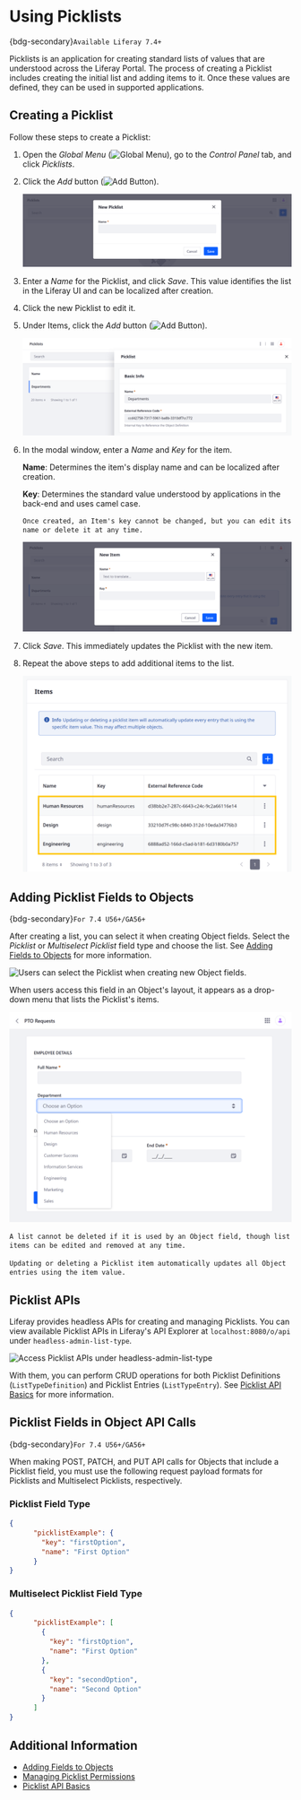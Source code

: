 # Using Picklists

{bdg-secondary}`Available Liferay 7.4+`

Picklists is an application for creating standard lists of values that are understood across the Liferay Portal. The process of creating a Picklist includes creating the initial list and adding items to it. Once these values are defined, they can be used in supported applications.

## Creating a Picklist

Follow these steps to create a Picklist:

1. Open the *Global Menu* (![Global Menu](../../../images/icon-applications-menu.png)), go to the *Control Panel* tab, and click *Picklists*.

1. Click the *Add* button (![Add Button](../../../images/icon-add.png)).

   ![Click the Add button to create a new Picklist.](./using-picklists/images/01.png)

1. Enter a *Name* for the Picklist, and click *Save*. This value identifies the list in the Liferay UI and can be localized after creation.

1. Click the new Picklist to edit it.

1. Under Items, click the *Add* button (![Add Button](../../../images/icon-add.png)).

   ![Click the Add button to add a new item to the Picklist.](./using-picklists/images/02.png)

1. In the modal window, enter a *Name* and *Key* for the item.

   **Name**: Determines the item's display name and can be localized after creation.

   **Key**: Determines the standard value understood by applications in the back-end and uses camel case.

   ```{note}
   Once created, an Item's key cannot be changed, but you can edit its name or delete it at any time.
   ```

   ![Enter a name and key, and then click Save.](./using-picklists/images/03.png)

1. Click *Save*. This immediately updates the Picklist with the new item.

1. Repeat the above steps to add additional items to the list.

   ![Add multiple items to a Picklist.](./using-picklists/images/04.png)

## Adding Picklist Fields to Objects

{bdg-secondary}`For 7.4 U56+/GA56+`

After creating a list, you can select it when creating Object fields. Select the *Picklist* or *Multiselect Picklist* field type and choose the list. See [Adding Fields to Objects](../creating-and-managing-objects/fields/adding-fields-to-objects.md) for more information.

![Users can select the Picklist when creating new Object fields.](./using-picklists/images/05.png)

When users access this field in an Object's layout, it appears as a drop-down menu that lists the Picklist's items.

![Picklists appear as drop-down menus in an Object's layout.](./using-picklists/images/06.png)

```{important}
A list cannot be deleted if it is used by an Object field, though list items can be edited and removed at any time.

Updating or deleting a Picklist item automatically updates all Object entries using the item value.
```

## Picklist APIs

Liferay provides headless APIs for creating and managing Picklists. You can view available Picklist APIs in Liferay's API Explorer at `localhost:8080/o/api` under `headless-admin-list-type`.

![Access Picklist APIs under headless-admin-list-type](./using-picklists/images/07.png)

With them, you can perform CRUD operations for both Picklist Definitions (`ListTypeDefinition`) and Picklist Entries (`ListTypeEntry`). See [Picklist API Basics](./picklists-api-basics.md) for more information.

## Picklist Fields in Object API Calls

{bdg-secondary}`For 7.4 U56+/GA56+`

When making POST, PATCH, and PUT API calls for Objects that include a Picklist field, you must use the following request payload formats for Picklists and Multiselect Picklists, respectively.

### Picklist Field Type

```json
{ 
      "picklistExample": {
        "key": "firstOption",
        "name": "First Option"
      }
}
```

### Multiselect Picklist Field Type

```json
{ 
      "picklistExample": [
        {
          "key": "firstOption",
          "name": "First Option"
        },
        {
          "key": "secondOption",
          "name": "Second Option"
        }
      ]
}
```

## Additional Information

* [Adding Fields to Objects](../creating-and-managing-objects/fields/adding-fields-to-objects.md)
* [Managing Picklist Permissions](./managing-picklist-permissions.md)
* [Picklist API Basics](./picklists-api-basics.md)
